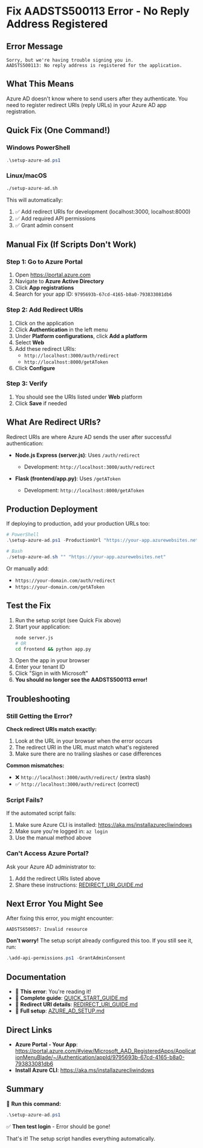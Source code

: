 # Fix AADSTS500113 Error - No Reply Address Registered

## Error Message
```
Sorry, but we're having trouble signing you in.
AADSTS500113: No reply address is registered for the application.
```

## What This Means

Azure AD doesn't know where to send users after they authenticate. You need to register redirect URIs (reply URLs) in your Azure AD app registration.

## Quick Fix (One Command!)

### Windows PowerShell
```powershell
.\setup-azure-ad.ps1
```

### Linux/macOS
```bash
./setup-azure-ad.sh
```

This will automatically:
1. ✅ Add redirect URIs for development (localhost:3000, localhost:8000)
2. ✅ Add required API permissions
3. ✅ Grant admin consent

## Manual Fix (If Scripts Don't Work)

### Step 1: Go to Azure Portal
1. Open https://portal.azure.com
2. Navigate to **Azure Active Directory**
3. Click **App registrations**
4. Search for your app ID: `9795693b-67cd-4165-b8a0-793833081db6`

### Step 2: Add Redirect URIs
1. Click on the application
2. Click **Authentication** in the left menu
3. Under **Platform configurations**, click **Add a platform**
4. Select **Web**
5. Add these redirect URIs:
   - `http://localhost:3000/auth/redirect`
   - `http://localhost:8000/getAToken`
6. Click **Configure**

### Step 3: Verify
1. You should see the URIs listed under **Web** platform
2. Click **Save** if needed

## What Are Redirect URIs?

Redirect URIs are where Azure AD sends the user after successful authentication:

- **Node.js Express (server.js)**: Uses `/auth/redirect`
  - Development: `http://localhost:3000/auth/redirect`
  
- **Flask (frontend/app.py)**: Uses `/getAToken`
  - Development: `http://localhost:8000/getAToken`

## Production Deployment

If deploying to production, add your production URLs too:

```powershell
# PowerShell
.\setup-azure-ad.ps1 -ProductionUrl "https://your-app.azurewebsites.net"

# Bash
./setup-azure-ad.sh "" "https://your-app.azurewebsites.net"
```

Or manually add:
- `https://your-domain.com/auth/redirect`
- `https://your-domain.com/getAToken`

## Test the Fix

1. Run the setup script (see Quick Fix above)
2. Start your application:
   ```bash
   node server.js
   # OR
   cd frontend && python app.py
   ```
3. Open the app in your browser
4. Enter your tenant ID
5. Click "Sign in with Microsoft"
6. **You should no longer see the AADSTS500113 error!**

## Troubleshooting

### Still Getting the Error?

**Check redirect URIs match exactly:**
1. Look at the URL in your browser when the error occurs
2. The redirect URI in the URL must match what's registered
3. Make sure there are no trailing slashes or case differences

**Common mismatches:**
- ❌ `http://localhost:3000/auth/redirect/` (extra slash)
- ✅ `http://localhost:3000/auth/redirect` (correct)

### Script Fails?

If the automated script fails:
1. Make sure Azure CLI is installed: https://aka.ms/installazurecliwindows
2. Make sure you're logged in: `az login`
3. Use the manual method above

### Can't Access Azure Portal?

Ask your Azure AD administrator to:
1. Add the redirect URIs listed above
2. Share these instructions: [REDIRECT_URI_GUIDE.md](./REDIRECT_URI_GUIDE.md)

## Next Error You Might See

After fixing this error, you might encounter:
```
AADSTS650057: Invalid resource
```

**Don't worry!** The setup script already configured this too. If you still see it, run:
```powershell
.\add-api-permissions.ps1 -GrantAdminConsent
```

## Documentation

- 📖 **This error**: You're reading it!
- 📖 **Complete guide**: [QUICK_START_GUIDE.md](./QUICK_START_GUIDE.md)
- 📖 **Redirect URI details**: [REDIRECT_URI_GUIDE.md](./REDIRECT_URI_GUIDE.md)
- 📖 **Full setup**: [AZURE_AD_SETUP.md](./AZURE_AD_SETUP.md)

## Direct Links

- **Azure Portal - Your App**: https://portal.azure.com/#view/Microsoft_AAD_RegisteredApps/ApplicationMenuBlade/~/Authentication/appId/9795693b-67cd-4165-b8a0-793833081db6
- **Install Azure CLI**: https://aka.ms/installazurecliwindows

## Summary

🎯 **Run this command:**
```powershell
.\setup-azure-ad.ps1
```

✅ **Then test login** - Error should be gone!

That's it! The setup script handles everything automatically.
